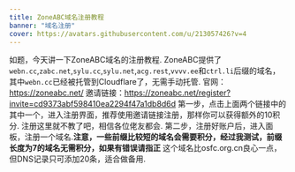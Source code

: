 ```yaml
---
title: ZoneABC域名注册教程
banner: "域名注册"
cover: https://avatars.githubusercontent.com/u/213057426?v=4
---
```

如题，今天讲一下ZoneABC域名的注册教程.
ZoneABC提供了`webn.cc`,`zabc.net`,`sylu.cc`,`sylu.net`,`acg.rest`,`vvvv.ee`和`ctrl.li`后缀的域名，其中`webn.cc`已经被托管到Cloudflare了，无需手动托管.
官网：https://zoneabc.net/
邀请链接：https://zoneabc.net/register?invite=cd9373abf598410ea2294f47a1db8d6d
第一步，点击上面两个链接中的其中一个，进入注册界面，推荐使用邀请链接注册，那样你可以获得额外的10积分.
注册这里就不教了吧，相信各位佬友都会.
第二步，注册好账户后，进入面板，注册一个域名.**注意，一些前缀比较短的域名会需要积分，经过我测试，前缀长度为7的域名无需积分，如果有错误请指正**
这个域名比osfc.org.cn良心一点，但DNS记录只可添加20条，适合做备用.
